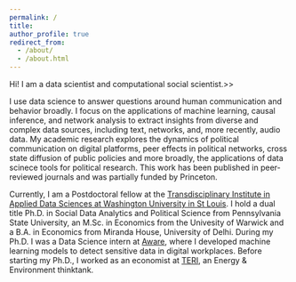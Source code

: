 ```yaml
---
permalink: /
title: 
author_profile: true
redirect_from: 
  - /about/
  - /about.html
---
```


Hi! I am a data scientist and computational social scientist.>>

I use data science to answer questions around human communication and behavior broadly. I focus on the applications of machine learning, causal inference, and network analysis to extract insights from diverse and complex data sources, including text, networks, and, more recently, audio data. My academic research explores the dynamics of political communication on digital platforms, peer effects in political networks, cross state diffusion of public policies and more broadly, the applications of data scinece tools for political research. This work has been published in peer-reviewed journals and was partially funded by Princeton.

Currently, I am a Postdoctoral fellow at the [Transdisciplinary Institute in Applied Data Sciences at Washington University in St Louis](https://triads.wustl.edu/). I hold a dual title Ph.D. in Social Data Analytics and Political Science from Pennsylvania State University, an M.Sc. in Economics from the Univesity of Warwick and a B.A. in Economics from Miranda House, University of Delhi. During my Ph.D. I was a Data Science intern at [Aware](https://www.awarehq.com/), where I developed machine learning models to detect sensitive data in digital workplaces. Before starting my Ph.D., I worked as an economist at [TERI](https://www.teriin.org/), an Energy & Environment thinktank.


<!--- I use data science to study . Specifically, I utilize large-scale data from social platforms to model interactions in digital spaces and their impact on internet censorship, repression, and public policy diffusion. I have expertise in the applications of natural language processing, network analysis, and causal inference. -->


